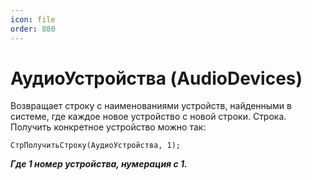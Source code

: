 ```yaml
---
icon: file
order: 880
---
```


# АудиоУстройства (AudioDevices)

Возвращает строку с наименованиями устройств, найденными в системе, где каждое новое устройство с новой строки. Строка.  
Получить конкретное устройство можно так:  
```bsl
СтрПолучитьСтроку(АудиоУстройства, 1);
```
***Где 1 номер устройства, нумерация с 1.***
